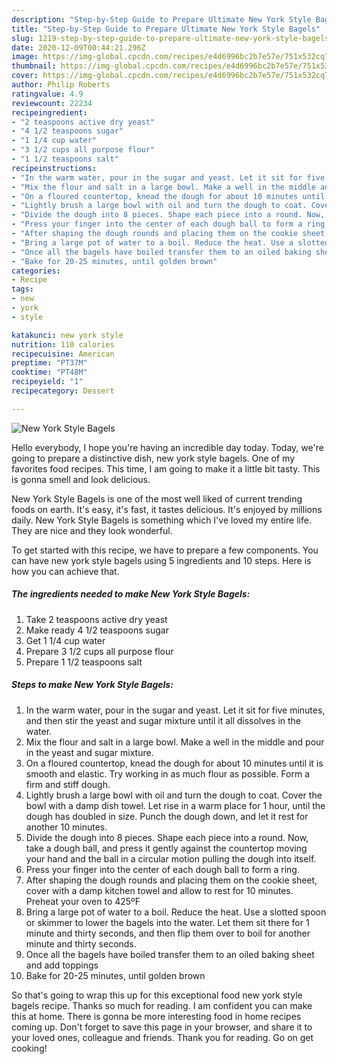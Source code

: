 ```yaml
---
description: "Step-by-Step Guide to Prepare Ultimate New York Style Bagels"
title: "Step-by-Step Guide to Prepare Ultimate New York Style Bagels"
slug: 1219-step-by-step-guide-to-prepare-ultimate-new-york-style-bagels
date: 2020-12-09T00:44:21.296Z
image: https://img-global.cpcdn.com/recipes/e4d6996bc2b7e57e/751x532cq70/new-york-style-bagels-recipe-main-photo.jpg
thumbnail: https://img-global.cpcdn.com/recipes/e4d6996bc2b7e57e/751x532cq70/new-york-style-bagels-recipe-main-photo.jpg
cover: https://img-global.cpcdn.com/recipes/e4d6996bc2b7e57e/751x532cq70/new-york-style-bagels-recipe-main-photo.jpg
author: Philip Roberts
ratingvalue: 4.9
reviewcount: 22234
recipeingredient:
- "2 teaspoons active dry yeast"
- "4 1/2 teaspoons sugar"
- "1 1/4 cup water"
- "3 1/2 cups all purpose flour"
- "1 1/2 teaspoons salt"
recipeinstructions:
- "In the warm water, pour in the sugar and yeast. Let it sit for five minutes, and then stir the yeast and sugar mixture until it all dissolves in the water."
- "Mix the flour and salt in a large bowl. Make a well in the middle and pour in the yeast and sugar mixture."
- "On a floured countertop, knead the dough for about 10 minutes until it is smooth and elastic. Try working in as much flour as possible. Form a firm and stiff dough."
- "Lightly brush a large bowl with oil and turn the dough to coat. Cover the bowl with a damp dish towel. Let rise in a warm place for 1 hour, until the dough has doubled in size. Punch the dough down, and let it rest for another 10 minutes."
- "Divide the dough into 8 pieces. Shape each piece into a round. Now, take a dough ball, and press it gently against the countertop moving your hand and the ball in a circular motion pulling the dough into itself."
- "Press your finger into the center of each dough ball to form a ring."
- "After shaping the dough rounds and placing them on the cookie sheet, cover with a damp kitchen towel and allow to rest for 10 minutes. Preheat your oven to 425ºF"
- "Bring a large pot of water to a boil. Reduce the heat. Use a slotted spoon or skimmer to lower the bagels into the water. Let them sit there for 1 minute and thirty seconds, and then flip them over to boil for another minute and thirty seconds."
- "Once all the bagels have boiled transfer them to an oiled baking sheet and add toppings"
- "Bake for 20-25 minutes, until golden brown"
categories:
- Recipe
tags:
- new
- york
- style

katakunci: new york style 
nutrition: 110 calories
recipecuisine: American
preptime: "PT37M"
cooktime: "PT48M"
recipeyield: "1"
recipecategory: Dessert

---
```



![New York Style Bagels](https://img-global.cpcdn.com/recipes/e4d6996bc2b7e57e/751x532cq70/new-york-style-bagels-recipe-main-photo.jpg)

Hello everybody, I hope you're having an incredible day today. Today, we're going to prepare a distinctive dish, new york style bagels. One of my favorites food recipes. This time, I am going to make it a little bit tasty. This is gonna smell and look delicious.



New York Style Bagels is one of the most well liked of current trending foods on earth. It's easy, it's fast, it tastes delicious. It's enjoyed by millions daily. New York Style Bagels is something which I've loved my entire life. They are nice and they look wonderful.


To get started with this recipe, we have to prepare a few components. You can have new york style bagels using 5 ingredients and 10 steps. Here is how you can achieve that.

<!--inarticleads1-->

##### The ingredients needed to make New York Style Bagels:

1. Take 2 teaspoons active dry yeast
1. Make ready 4 1/2 teaspoons sugar
1. Get 1 1/4 cup water
1. Prepare 3 1/2 cups all purpose flour
1. Prepare 1 1/2 teaspoons salt




<!--inarticleads2-->

##### Steps to make New York Style Bagels:

1. In the warm water, pour in the sugar and yeast. Let it sit for five minutes, and then stir the yeast and sugar mixture until it all dissolves in the water.
1. Mix the flour and salt in a large bowl. Make a well in the middle and pour in the yeast and sugar mixture.
1. On a floured countertop, knead the dough for about 10 minutes until it is smooth and elastic. Try working in as much flour as possible. Form a firm and stiff dough.
1. Lightly brush a large bowl with oil and turn the dough to coat. Cover the bowl with a damp dish towel. Let rise in a warm place for 1 hour, until the dough has doubled in size. Punch the dough down, and let it rest for another 10 minutes.
1. Divide the dough into 8 pieces. Shape each piece into a round. Now, take a dough ball, and press it gently against the countertop moving your hand and the ball in a circular motion pulling the dough into itself.
1. Press your finger into the center of each dough ball to form a ring.
1. After shaping the dough rounds and placing them on the cookie sheet, cover with a damp kitchen towel and allow to rest for 10 minutes. Preheat your oven to 425ºF
1. Bring a large pot of water to a boil. Reduce the heat. Use a slotted spoon or skimmer to lower the bagels into the water. Let them sit there for 1 minute and thirty seconds, and then flip them over to boil for another minute and thirty seconds.
1. Once all the bagels have boiled transfer them to an oiled baking sheet and add toppings
1. Bake for 20-25 minutes, until golden brown




So that's going to wrap this up for this exceptional food new york style bagels recipe. Thanks so much for reading. I am confident you can make this at home. There is gonna be more interesting food in home recipes coming up. Don't forget to save this page in your browser, and share it to your loved ones, colleague and friends. Thank you for reading. Go on get cooking!
